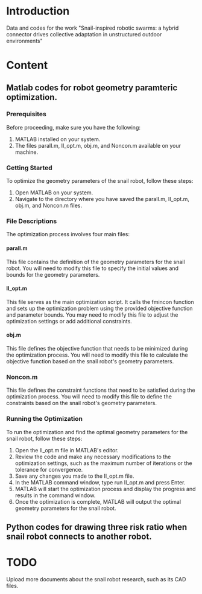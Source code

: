 # Introduction

Data and codes for the work "Snail-inspired robotic swarms: a hybrid connector drives collective adaptation in unstructured outdoor environments"

# Content

## Matlab codes for robot geometry paramteric optimization.

### Prerequisites
Before proceeding, make sure you have the following:

1. MATLAB installed on your system.
2. The files paralI.m, II_opt.m, obj.m, and Noncon.m available on your machine.

### Getting Started
To optimize the geometry parameters of the snail robot, follow these steps:

1. Open MATLAB on your system.
2. Navigate to the directory where you have saved the paralI.m, II_opt.m, obj.m, and Noncon.m files.

### File Descriptions
The optimization process involves four main files:

#### paralI.m
This file contains the definition of the geometry parameters for the snail robot. You will need to modify this file to specify the initial values and bounds for the geometry parameters.

#### II_opt.m
This file serves as the main optimization script. It calls the fmincon function and sets up the optimization problem using the provided objective function and parameter bounds. You may need to modify this file to adjust the optimization settings or add additional constraints.

#### obj.m
This file defines the objective function that needs to be minimized during the optimization process. You will need to modify this file to calculate the objective function based on the snail robot's geometry parameters.

### Noncon.m
This file defines the constraint functions that need to be satisfied during the optimization process. You will need to modify this file to define the constraints based on the snail robot's geometry parameters.

### Running the Optimization
To run the optimization and find the optimal geometry parameters for the snail robot, follow these steps:

1. Open the II_opt.m file in MATLAB's editor.
2. Review the code and make any necessary modifications to the optimization settings, such as the maximum number of iterations or the tolerance for convergence.
3. Save any changes you made to the II_opt.m file.
4. In the MATLAB command window, type run II_opt.m and press Enter.
5. MATLAB will start the optimization process and display the progress and results in the command window.
6. Once the optimization is complete, MATLAB will output the optimal geometry parameters for the snail robot.


## Python codes for drawing three risk ratio when snail robot connects to another robot.

# TODO

Upload more documents about the snail robot research, such as its CAD files.
